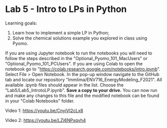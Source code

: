 # Lab 5 - Intro to LPs in Python

Learning goals:

1. Learn how to implement a simple LP in Python;
2. Solve the chemical solutions example you explored in class using Pyomo.

If you are using Jupyter notebook to run the notebooks you will need to follow the steps described in the "Optional_Pyomo_101_MacUsers" or "Optional_Pyomo_101_PCUsers". 
If you are using Colab to open the notebook go to "https://colab.research.google.com/notebooks/intro.ipynb". Select File > Open Notebook. 
In the pop-up window navigate to the GitHub tab and locate our repository "lmmlima/ENV716_EnergyModeling_F2021". All available .ipynb files should appear in the list. Choose the "Lab5/Lab5_IntrotoLP.ipynb". 
**Save a copy to your drive.** You can now run and make any changes to this file and the modified notebook can be found in your "Colab Notebooks" folder.

Video 1: https://youtu.be/CnyiVI2cLx8
   
Video 2: https://youtu.be/LZj6NPxqvh4
